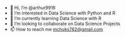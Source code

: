 - 👋 Hi, I’m @arthur9916
- 👀 I’m interested in Data Science with Python and R
- 🌱 I’m currently learning Data Science with R
- 💞️ I’m looking to collaborate on Data Science Projects
- 📫 How to reach me mchuks762@gmail.com

<!---
arthur9916/arthur9916 is a ✨ special ✨ repository because its `README.md` (this file) appears on your GitHub profile.
You can click the Preview link to take a look at your changes.
--->
